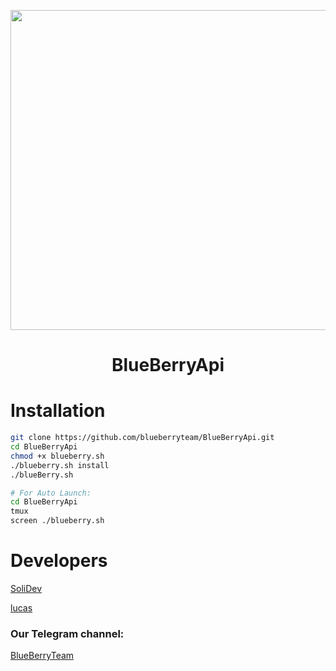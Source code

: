 <p align="center"> <img src="http://uupload.ir/files/c72y_.bluess.png" width="512">
<h1><p align="center"> BlueBerryApi
 
# Installation


```sh
git clone https://github.com/blueberryteam/BlueBerryApi.git
cd BlueBerryApi
chmod +x blueberry.sh
./blueberry.sh install
./blueBerry.sh

# For Auto Launch:
cd BlueBerryApi
tmux
screen ./blueberry.sh
```
# Developers

[SoliDev](https://t.me/SoliDev)

[lucas](https://t.me/Deve_telegram)

### Our Telegram channel:

[BlueBerryTeam](https://t.me/BlueBerryTeam)
